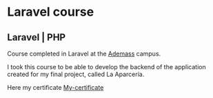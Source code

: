 # Laravel course
## Laravel | PHP

Course completed in Laravel at the [Ademass](https://campus-ademass.com/) campus.

I took this course to be able to develop the backend of the application created for my final project, called La Aparcería.

Here my certificate [My-certificate](https://campus-ademass.com/aut/13318)
